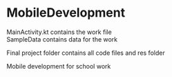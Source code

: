 # MobileDevelopment

MainActivity.kt contains the work file \
SampleData contains data for the work 


Final project folder contains all code files and res folder


Mobile development for school work

